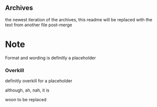 ## Archives
the newest iteration of the archives, this readme will be replaced with the text from another file post-merge
# Note
Format and wording is definitly a placeholder

### Overkill
definitly overkill for a placeholder

although, ah, nah, it is

woon to be replaced